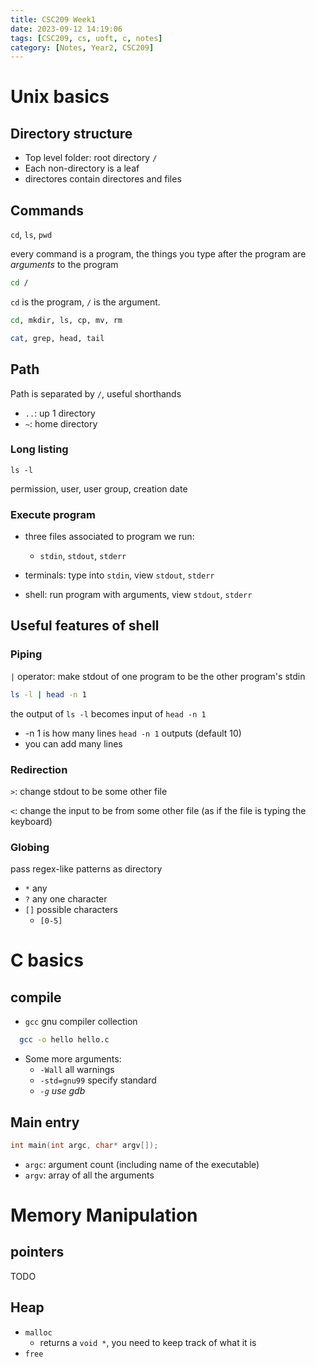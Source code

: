 ```yaml
---
title: CSC209 Week1
date: 2023-09-12 14:19:06
tags: [CSC209, cs, uoft, c, notes]
category: [Notes, Year2, CSC209]
---
```


# Unix basics

## Directory structure

- Top level folder: root directory `/`
- Each non-directory is a leaf
- directores contain directores and files

## Commands

`cd`, `ls`, `pwd`

every command is a program, the things you type after the program are *arguments* to the program

```bash
cd /
```

`cd` is the program, `/` is the argument.

```bash
cd, mkdir, ls, cp, mv, rm

cat, grep, head, tail
```

## Path

Path is separated by `/`, useful shorthands

- `..`: up 1 directory
- `~`: home directory

### Long listing

`ls -l`

permission, user, user group, creation date

### Execute program

- three files associated to program we run:
  - `stdin`, `stdout`, `stderr`

- terminals: type into `stdin`, view `stdout`, `stderr`
- shell: run program with arguments, view `stdout`, `stderr`

## Useful features of shell

### Piping
`|` operator: make stdout of one program to be the other program's stdin

```bash
ls -l | head -n 1
```

the output of `ls -l` becomes input of `head -n 1`

* -n 1 is how many lines `head -n 1` outputs (default 10)
* you can add many lines

### Redirection

`>`: change stdout to be some other file

`<`: change the input to be from some other file (as if the file is typing the keyboard)

### Globing

pass regex-like patterns as directory

- `*` any
- `?` any one character
- `[]` possible characters
  - `[0-5]`

# C basics

## compile
- `gcc` gnu compiler collection
```Bash
  gcc -o hello hello.c
```
- Some more arguments:
  - `-Wall` all warnings
  - `-std=gnu99` specify standard
  - *`-g` use gdb*

## Main entry
```C
int main(int argc, char* argv[]);
```

- `argc`: argument count (including name of the executable)
- `argv`: array of all the arguments

# Memory Manipulation

## pointers
TODO

## Heap
- `malloc`
  - returns a `void *`, you need to keep track of what it is
- `free`